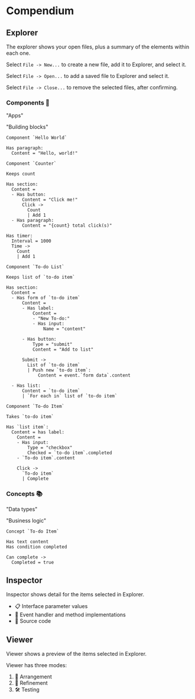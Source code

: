 # Compendium

## Explorer

The explorer shows your open files, plus a summary of the elements within each one.

Select `File -> New...` to create a new file, add it to Explorer, and select it.

Select `File -> Open...` to add a saved file to Explorer and select it.

Select `File -> Close...` to remove the selected files, after confirming.

### Components 🧱

"Apps"

"Building blocks"

```
Component `Hello World`

Has paragraph:
  Content = "Hello, world!"

```

```
Component `Counter`

Keeps count

Has section:
  Content =
  - Has button:
      Content = "Click me!"
      Click ->
        Count
        | Add 1
  - Has paragraph:
      Content = "{count} total click(s)"

Has timer:
  Interval = 1000
  Time ->
    Count
    | Add 1

```

```
Component `To-do List`

Keeps list of `to-do item`

Has section:
  Content =
  - Has form of `to-do item`
      Content =
      - Has label:
          Content =
          - "New To-do:"
          - Has input:
              Name = "content"

      - Has button:
          Type = "submit"
          Content = "Add to list"

      Submit ->
        List of `to-do item`
        | Push new `to-do item`:
            Content = event.`form data`.content

  - Has list:
      Content = `to-do item`
      | `For each in` list of `to-do item`

```

```
Component `To-do Item`

Takes `to-do item`

Has `list item`:
  Content = has label:
    Content =
    - Has input:
        Type = "checkbox"
        Checked = `to-do item`.completed
    - `To-do item`.content

    Click ->
      `To-do item`
      | Complete

```

### Concepts 📚

"Data types"

"Business logic"

```
Concept `To-do Item`

Has text content
Has condition completed

Can complete ->
  Completed = true

```

## Inspector

Inspector shows detail for the items selected in Explorer.

- 📋 Interface parameter values
- 📢 Event handler and method implementations
- 💎 Source code

## Viewer

Viewer shows a preview of the items selected in Explorer.

Viewer has three modes:

1. 🫳 Arrangement
2. 🎨 Refinement
3. 🛠️ Testing
